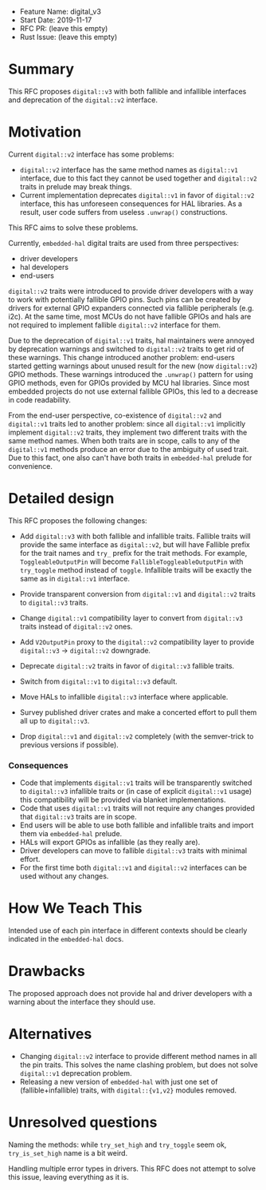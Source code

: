- Feature Name: digital_v3
- Start Date: 2019-11-17
- RFC PR: (leave this empty)
- Rust Issue: (leave this empty)

# Summary
[summary]: #summary

This RFC proposes `digital::v3` with both fallible and infallible interfaces and deprecation of the `digital::v2` interface.

# Motivation
[motivation]: #motivation

Current `digital::v2` interface has some problems:

* `digital::v2` interface has the same method names as `digital::v1` interface,
due to this fact they cannot be used together and `digital::v2` traits in prelude may break things.
* Current implementation deprecates `digital::v1` in favor of `digital::v2` interface,
this has unforeseen consequences for HAL libraries.
As a result, user code suffers from useless `.unwrap()` constructions.

This RFC aims to solve these problems.

Currently, `embedded-hal` digital traits are used from three perspectives:

* driver developers
* hal developers
* end-users

`digital::v2` traits were introduced to provide driver developers with a way to work with
potentially fallible GPIO pins. Such pins can be created by drivers for external GPIO expanders connected
via fallible peripherals (e.g. i2c). At the same time, most MCUs do not have fallible GPIOs and hals are not
required to implement fallible `digital::v2` interface for them.

Due to the deprecation of `digital::v1` traits, hal maintainers were annoyed by deprecation warnings and
switched to `digital::v2` traits to get rid of these warnings. This change introduced another problem:
end-users started getting warnings about unused result for the new (now `digital::v2`) GPIO methods.
These warnings introduced the `.unwrap()` pattern for using GPIO methods, even for GPIOs provided by MCU hal
libraries. Since most embedded projects do not use external fallible GPIOs, this led to
a decrease in code readability.

From the end-user perspective, co-existence of `digital::v2` and `digital::v1` traits led to another problem:
since all `digital::v1` implicitly implement `digital::v2` traits, they implement two different
traits with the same method names. When both traits are in scope, calls to any of the `digital::v1` methods
produce an error due to the ambiguity of used trait. Due to this fact, one also can't have both traits in
`embedded-hal` prelude for convenience.

# Detailed design
[design]: #detailed-design

This RFC proposes the following changes:

* Add `digital::v3` with both fallible and infallible traits.
Fallible traits will provide the same interface as `digital::v2`, but will have Fallible prefix for the trait names and `try_` prefix for the trait methods.
For example, `ToggleableOutputPin` will become `FallibleToggleableOutputPin` with `try_toggle` method instead of `toggle`.
Infallible traits will be exactly the same as in `digital::v1` interface.

* Provide transparent conversion from `digital::v1` and `digital::v2` traits to `digital::v3` traits.
* Change `digital::v1` compatibility layer to convert from `digital::v3` traits instead of `digital::v2` ones.
* Add `V2OutputPin` proxy to the `digital::v2` compatibility layer to provide `digital::v3` -> `digital::v2` downgrade.
* Deprecate `digital::v2` traits in favor of `digital::v3` fallible traits.
* Switch from `digital::v1` to `digital::v3` default.
* Move HALs to infallible `digital::v3` interface where applicable.
* Survey published driver crates and make a concerted effort to pull them all up to `digital::v3`.
* Drop `digital::v1` and `digital::v2` completely (with the semver-trick to previous versions if possible).

### Consequences

* Code that implements `digital::v1` traits will be transparently switched to `digital::v3` infallible traits
or (in case of explicit `digital::v1` usage) this compatibility will be provided via blanket implementations.
* Code that uses `digital::v1` traits will not require any changes provided that `digital::v3` traits are in scope.
* End users will be able to use both fallible and infallible traits and import them via `embedded-hal` prelude.
* HALs will export GPIOs as infallible (as they really are).
* Driver developers can move to fallible `digital::v3` traits with minimal effort.
* For the first time both `digital::v1` and `digital::v2` interfaces can be used without any changes.

# How We Teach This
[how-we-teach-this]: #how-we-teach-this

Intended use of each pin interface in different contexts should be clearly indicated in the `embedded-hal` docs.

# Drawbacks
[drawbacks]: #drawbacks

The proposed approach does not provide hal and driver developers with a warning about the interface they should use. 

# Alternatives
[alternatives]: #alternatives

* Changing `digital::v2` interface to provide different method names in all the pin traits.
This solves the name clashing problem, but does not solve `digital::v1` deprecation problem.
* Releasing a new version of `embedded-hal` with just one set of (fallible+infallible) traits,
with `digital::{v1,v2}` modules removed.

# Unresolved questions
[unresolved]: #unresolved-questions

Naming the methods: while `try_set_high` and `try_toggle` seem ok, `try_is_set_high` name is a bit weird.

Handling multiple error types in drivers. This RFC does not attempt to solve this issue,
leaving everything as it is.
